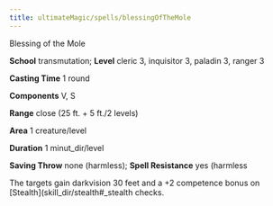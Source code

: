 ```yaml
---
title: ultimateMagic/spells/blessingOfTheMole
---
```

Blessing of the Mole

**School** transmutation; **Level** cleric 3, inquisitor 3, paladin 3, ranger 3

**Casting Time** 1 round

**Components** V, S

**Range** close (25 ft. + 5 ft./2 levels)

**Area** 1 creature/level

**Duration** 1 minut_dir/level

**Saving Throw** none (harmless); **Spell Resistance** yes (harmless

The targets gain darkvision 30 feet and a +2 competence bonus on [Stealth](skill_dir/stealth#_stealth checks.

